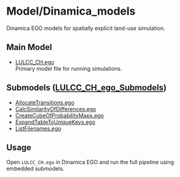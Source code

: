 # Model/Dinamica_models

Dinamica EGO models for spatially explicit land-use simulation.

## Main Model

- [LULCC_CH.ego](LULCC_CH.ego)  
  Primary model file for running simulations.

## Submodels ([LULCC_CH_ego_Submodels](LULCC_CH_ego_Submodels))

- [AllocateTransitions.ego](LULCC_CH_ego_Submodels/AllocateTransitions.ego)  
- [CalcSimilarityOfDifferences.ego](LULCC_CH_ego_Submodels/CalcSimilarityOfDifferences.ego)  
- [CreateCubeOfProbabilityMaps.ego](LULCC_CH_ego_Submodels/CreateCubeOfProbabilityMaps.ego)  
- [ExpandTableToUniqueKeys.ego](LULCC_CH_ego_Submodels/ExpandTableToUniqueKeys.ego)  
- [ListFilenames.ego](LULCC_CH_ego_Submodels/ListFilenames.ego)

## Usage

Open `LULCC_CH.ego` in Dinamica EGO and run the full pipeline using embedded submodels.
